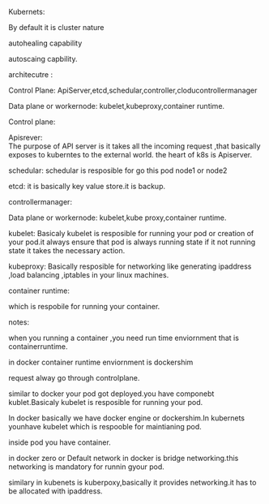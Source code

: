 Kubernets:


By default it is cluster nature

autohealing capability

autoscaing capbility.

architecutre :

Control Plane:
    ApiServer,etcd,schedular,controller,cloducontrollermanager 

Data plane or workernode:
    kubelet,kubeproxy,container runtime.

Control plane:

  Apisrever:  
           The purpose of API server is it takes all the incoming request ,that basically exposes to kuberntes to the external world.
           the heart of k8s is Apiserver.

   schedular:
          schedular is resposible for go this pod node1 or node2

  etcd: it is basically key value store.it is backup.

  controllermanager:     






Data plane or workernode:
    kubelet,kube proxy,container runtime.

kubelet:
  Basicaly kubelet is resposible for running your pod or creation of your pod.it always ensure that pod is always running state if it not running state it takes the necessary action.

kubeproxy:
  Basically resposible for networking like  generating ipaddress ,load balancing ,iptables in your linux machines.

container runtime:

   which is respobile for running your container.



notes:

when you running a container ,you need run time enviornment that is containerruntime.

in docker container runtime enviornment is dockershim

request alway go through controlplane.

similar to docker your pod got deployed.you have componebt kublet.Basicaly kubelet is resposible for running your pod.

In docker basically we have docker engine or dockershim.In kubernets younhave kubelet which is respooble for maintianing pod.

inside pod you have container.

in docker zero or Default network in docker is bridge networking.this networking is mandatory for runnin gyour pod.

similary in kubenets is kuberpoxy,basically it provides networking.it has to be allocated with ipaddress.


